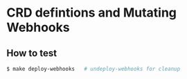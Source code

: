 # CRD defintions and Mutating Webhooks

## How to test
```sh
$ make deploy-webhooks   # undeploy-webhooks for cleanup
```